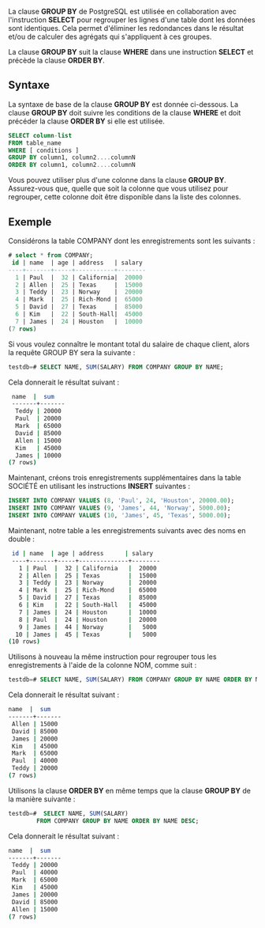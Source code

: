 La clause **GROUP BY** de PostgreSQL est utilisée en collaboration avec l'instruction **SELECT** pour regrouper les lignes d'une table dont les données sont identiques. Cela permet d'éliminer les redondances dans le résultat et/ou de calculer des agrégats qui s'appliquent à ces groupes.

La clause **GROUP BY** suit la clause **WHERE** dans une instruction **SELECT** et précède la clause **ORDER BY**.

## Syntaxe

La syntaxe de base de la clause **GROUP BY** est donnée ci-dessous. La clause **GROUP BY** doit suivre les conditions de la clause **WHERE** et doit précéder la clause **ORDER BY** si elle est utilisée.

```sql
SELECT column-list
FROM table_name
WHERE [ conditions ]
GROUP BY column1, column2....columnN
ORDER BY column1, column2....columnN
```

Vous pouvez utiliser plus d'une colonne dans la clause **GROUP BY**. Assurez-vous que, quelle que soit la colonne que vous utilisez pour regrouper, cette colonne doit être disponible dans la liste des colonnes.

## Exemple

Considérons la table COMPANY dont les enregistrements sont les suivants :

```sql
# select * from COMPANY;
 id | name  | age | address   | salary
----+-------+-----+-----------+--------
  1 | Paul  |  32 | California|  20000
  2 | Allen |  25 | Texas     |  15000
  3 | Teddy |  23 | Norway    |  20000
  4 | Mark  |  25 | Rich-Mond |  65000
  5 | David |  27 | Texas     |  85000
  6 | Kim   |  22 | South-Hall|  45000
  7 | James |  24 | Houston   |  10000
(7 rows)
```

Si vous voulez connaître le montant total du salaire de chaque client, alors la requête GROUP BY sera la suivante :

```sql
testdb=# SELECT NAME, SUM(SALARY) FROM COMPANY GROUP BY NAME;
```

Cela donnerait le résultat suivant :

```bash
 name  |  sum
 -------+-------
  Teddy | 20000
  Paul  | 20000
  Mark  | 65000
  David | 85000
  Allen | 15000
  Kim   | 45000
  James | 10000
(7 rows)
```

Maintenant, créons trois enregistrements supplémentaires dans la table SOCIÉTÉ en utilisant les instructions **INSERT** suivantes :

```sql
INSERT INTO COMPANY VALUES (8, 'Paul', 24, 'Houston', 20000.00);
INSERT INTO COMPANY VALUES (9, 'James', 44, 'Norway', 5000.00);
INSERT INTO COMPANY VALUES (10, 'James', 45, 'Texas', 5000.00);
```

Maintenant, notre table a les enregistrements suivants avec des noms en double :

```bash
 id | name  | age | address      | salary
 ----+-------+-----+--------------+--------
   1 | Paul  |  32 | California   |  20000
   2 | Allen |  25 | Texas        |  15000
   3 | Teddy |  23 | Norway       |  20000
   4 | Mark  |  25 | Rich-Mond    |  65000
   5 | David |  27 | Texas        |  85000
   6 | Kim   |  22 | South-Hall   |  45000
   7 | James |  24 | Houston      |  10000
   8 | Paul  |  24 | Houston      |  20000
   9 | James |  44 | Norway       |   5000
  10 | James |  45 | Texas        |   5000
(10 rows)
```

Utilisons à nouveau la même instruction pour regrouper tous les enregistrements à l'aide de la colonne NOM, comme suit :

```sql
testdb=# SELECT NAME, SUM(SALARY) FROM COMPANY GROUP BY NAME ORDER BY NAME;
```

Cela donnerait le résultat suivant :

```bash
name  |  sum
-------+-------
 Allen | 15000
 David | 85000
 James | 20000
 Kim   | 45000
 Mark  | 65000
 Paul  | 40000
 Teddy | 20000
(7 rows)
```

Utilisons la clause **ORDER BY** en même temps que la clause **GROUP BY** de la manière suivante :

```sql
testdb=#  SELECT NAME, SUM(SALARY)
        FROM COMPANY GROUP BY NAME ORDER BY NAME DESC;
```

Cela donnerait le résultat suivant :

```bash
name  |  sum
-------+-------
 Teddy | 20000
 Paul  | 40000
 Mark  | 65000
 Kim   | 45000
 James | 20000
 David | 85000
 Allen | 15000
(7 rows)
```
